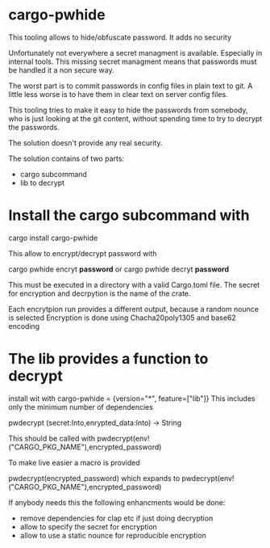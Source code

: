 # cargo-pwhide
This tooling allows to hide/obfuscate password. It adds no security

Unfortunately not everywhere a secret managment is available. Especially in internal tools.
This missing secret managment means that passwords must be handled it a non secure way.

The worst part is to commit passwords in config files in plain text to git.
A little less worse is to have them in clear text on server config files.

This tooling tries to make it easy to hide the passwords from somebody, who is just looking at the git content,
without spending time to try to decrypt the passwords.

The solution doesn't provide any real security.

The solution contains of two parts:
- cargo subcommand
- lib to decrypt

# Install the cargo subcommand with
cargo install cargo-pwhide

This allow to encrypt/decrypt password with

cargo pwhide encryt **password**
or 
cargo pwhide decryt **password**

This must be executed in a directory with a valid Cargo.toml file.
The secret for encryption and decrpytion is the name of the crate.

Each encrytpion run provides a different output, because a random nounce is selected
Encryption is done using Chacha20poly1305 and base62 encoding

# The lib provides a function to decrypt

install wit with
cargo-pwhide = {version="*", feature=["lib"]}
This includes only the minimum number of dependencies


pwdecrypt (secret:Into<String>,enrypted_data:Into<String>) -> String

This should be called with 
pwdecrypt(env!("CARGO_PKG_NAME"),encrypted_password)

To make live easier a macro is provided

pwdecrypt(encrypted_password) which expands to 
pwdecrypt(env!("CARGO_PKG_NAME"),encrypted_password)


If anybody needs this the following enhancments would be done:
 - remove dependencies for clap etc if just doing decryption
 - allow to specify the secret for encryption
 - allow to use a static nounce for  reproducible encryption

 
